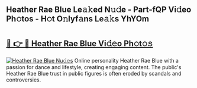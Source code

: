 ## Heather Rae Blue Le𝚊𝚔ed N𝚞𝚍e - Part-fQP Vi𝚍eo Ph𝚘tos - H𝚘t O𝚗lyf𝚊ns Le𝚊𝚔s YhYOm

# <h2><a href="http://hf3ovij.feru.top/?c=Heather+Rae+Blue">🔗 👉 🔴 Heather Rae Blue Vi𝚍𝚎o Ph𝚘t𝚘𝚜</a></h2>

[![Heather Rae Blue Nu𝚍𝚎s](https://i.imgur.com/0TWrTi3.gif)](http://hf3ovij.feru.top/?c=Heather+Rae+Blue)
Online personality Heather Rae Blue with a passion for dance and lifestyle, creating engaging content. The public's Heather Rae Blue trust in public figures is often eroded by scandals and controversies. 

